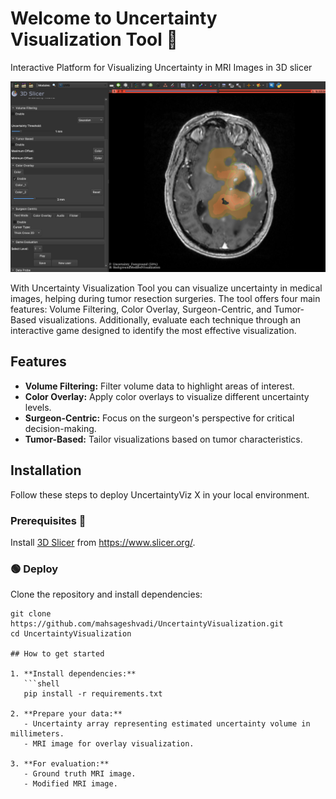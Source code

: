 # Welcome to Uncertainty Visualization Tool 👋

Interactive Platform for Visualizing Uncertainty in MRI Images in 3D slicer

![](UncertaintyVis.png)

With Uncertainty Visualization Tool  you can visualize uncertainty in medical images, helping during tumor resection surgeries. The tool offers four main features: Volume Filtering, Color Overlay, Surgeon-Centric, and Tumor-Based visualizations. Additionally, evaluate each technique through an interactive game designed to identify the most effective visualization.

## Features

- **Volume Filtering:** Filter volume data to highlight areas of interest.
- **Color Overlay:** Apply color overlays to visualize different uncertainty levels.
- **Surgeon-Centric:** Focus on the surgeon's perspective for critical decision-making.
- **Tumor-Based:** Tailor visualizations based on tumor characteristics.

## Installation
Follow these steps to deploy UncertaintyViz X in your local environment.

### Prerequisites 🧰

Install [3D Slicer](https://www.slicer.org/) from https://www.slicer.org/.

### 🟢 Deploy
Clone the repository and install dependencies:
```shell
git clone https://github.com/mahsageshvadi/UncertaintyVisualization.git
cd UncertaintyVisualization

## How to get started

1. **Install dependencies:**
   ```shell
   pip install -r requirements.txt

2. **Prepare your data:**
   - Uncertainty array representing estimated uncertainty volume in millimeters.
   - MRI image for overlay visualization.

3. **For evaluation:**
   - Ground truth MRI image.
   - Modified MRI image.



